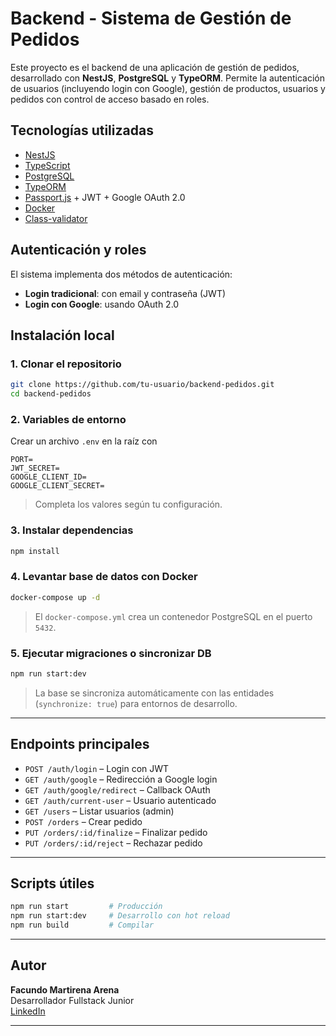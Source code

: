 # Backend - Sistema de Gestión de Pedidos

Este proyecto es el backend de una aplicación de gestión de pedidos, desarrollado con **NestJS**, **PostgreSQL** y **TypeORM**. Permite la autenticación de usuarios (incluyendo login con Google), gestión de productos, usuarios y pedidos con control de acceso basado en roles.

## Tecnologías utilizadas

- [NestJS](https://nestjs.com/)
- [TypeScript](https://www.typescriptlang.org/)
- [PostgreSQL](https://www.postgresql.org/)
- [TypeORM](https://typeorm.io/)
- [Passport.js](http://www.passportjs.org/) + JWT + Google OAuth 2.0
- [Docker](https://www.docker.com/)
- [Class-validator](https://github.com/typestack/class-validator)

## Autenticación y roles

El sistema implementa dos métodos de autenticación:

- **Login tradicional**: con email y contraseña (JWT)
- **Login con Google**: usando OAuth 2.0

## Instalación local

### 1. Clonar el repositorio

```bash
git clone https://github.com/tu-usuario/backend-pedidos.git
cd backend-pedidos
```

### 2. Variables de entorno

Crear un archivo `.env` en la raíz con

```env
PORT=
JWT_SECRET=
GOOGLE_CLIENT_ID=
GOOGLE_CLIENT_SECRET=
```

> Completa los valores según tu configuración.

### 3. Instalar dependencias

```bash
npm install
```

### 4. Levantar base de datos con Docker

```bash
docker-compose up -d
```

> El `docker-compose.yml` crea un contenedor PostgreSQL en el puerto `5432`.

### 5. Ejecutar migraciones o sincronizar DB

```bash
npm run start:dev
```

> La base se sincroniza automáticamente con las entidades (`synchronize: true`) para entornos de desarrollo.

---

## Endpoints principales

- `POST /auth/login` – Login con JWT
- `GET /auth/google` – Redirección a Google login
- `GET /auth/google/redirect` – Callback OAuth
- `GET /auth/current-user` – Usuario autenticado
- `GET /users` – Listar usuarios (admin)
- `POST /orders` – Crear pedido
- `PUT /orders/:id/finalize` – Finalizar pedido
- `PUT /orders/:id/reject` – Rechazar pedido

---

## Scripts útiles

```bash
npm run start         # Producción
npm run start:dev     # Desarrollo con hot reload
npm run build         # Compilar
```

---

## Autor

**Facundo Martirena Arena**  
Desarrollador Fullstack Junior  
[LinkedIn](https://www.linkedin.com/in/facundo-martirena-9b8109243/)

---
